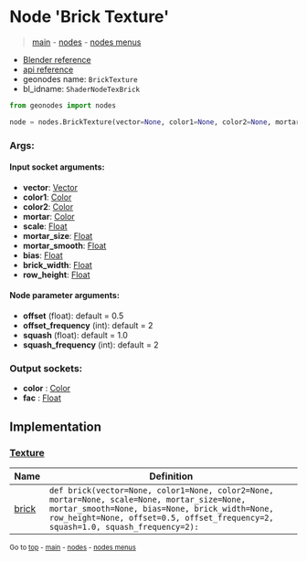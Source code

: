 # Node 'Brick Texture'

> [main](../structure.md) - [nodes](nodes.md) - [nodes menus](nodes_menus.md)

- [Blender reference](https://docs.blender.org/manual/en/latest/modeling/geometry_nodes/texture/brick.html)
- [api reference](https://docs.blender.org/api/current/bpy.types.ShaderNodeTexBrick.html)
- geonodes name: `BrickTexture`
- bl_idname: `ShaderNodeTexBrick`

```python
from geonodes import nodes

node = nodes.BrickTexture(vector=None, color1=None, color2=None, mortar=None, scale=None, mortar_size=None, mortar_smooth=None, bias=None, brick_width=None, row_height=None, offset=0.5, offset_frequency=2, squash=1.0, squash_frequency=2)
```

### Args:

#### Input socket arguments:

- **vector**: [Vector](Vector.md)
- **color1**: [Color](Color.md)
- **color2**: [Color](Color.md)
- **mortar**: [Color](Color.md)
- **scale**: [Float](Float.md)
- **mortar_size**: [Float](Float.md)
- **mortar_smooth**: [Float](Float.md)
- **bias**: [Float](Float.md)
- **brick_width**: [Float](Float.md)
- **row_height**: [Float](Float.md)

#### Node parameter arguments:

- **offset** (float): default = 0.5
- **offset_frequency** (int): default = 2
- **squash** (float): default = 1.0
- **squash_frequency** (int): default = 2

### Output sockets:

- **color** : [Color](Color.md)
- **fac** : [Float](Float.md)

## Implementation

### [Texture](Texture.md)

| Name | Definition |
|------|------------|
 | [brick](Texture.md#brick-staticmethod) | `def brick(vector=None, color1=None, color2=None, mortar=None, scale=None, mortar_size=None, mortar_smooth=None, bias=None, brick_width=None, row_height=None, offset=0.5, offset_frequency=2, squash=1.0, squash_frequency=2):` |

<sub>Go to [top](#node-Brick-Texture) - [main](../structure.md) - [nodes](nodes.md) - [nodes menus](nodes_menus.md)</sub>

